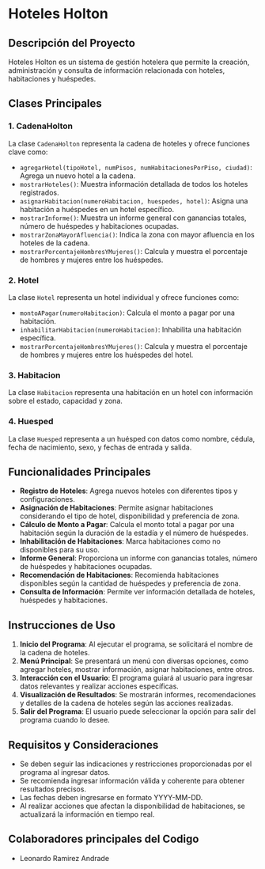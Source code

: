 # Hoteles Holton

## Descripción del Proyecto

Hoteles Holton es un sistema de gestión hotelera que permite la creación, administración y consulta de información relacionada con hoteles, habitaciones y huéspedes.

## Clases Principales

### 1. CadenaHolton

La clase `CadenaHolton` representa la cadena de hoteles y ofrece funciones clave como:

- `agregarHotel(tipoHotel, numPisos, numHabitacionesPorPiso, ciudad)`: Agrega un nuevo hotel a la cadena.
- `mostrarHoteles()`: Muestra información detallada de todos los hoteles registrados.
- `asignarHabitacion(numeroHabitacion, huespedes, hotel)`: Asigna una habitación a huéspedes en un hotel específico.
- `mostrarInforme()`: Muestra un informe general con ganancias totales, número de huéspedes y habitaciones ocupadas.
- `mostrarZonaMayorAfluencia()`: Indica la zona con mayor afluencia en los hoteles de la cadena.
- `mostrarPorcentajeHombresYMujeres()`: Calcula y muestra el porcentaje de hombres y mujeres entre los huéspedes.

### 2. Hotel

La clase `Hotel` representa un hotel individual y ofrece funciones como:

- `montoAPagar(numeroHabitacion)`: Calcula el monto a pagar por una habitación.
- `inhabilitarHabitacion(numeroHabitacion)`: Inhabilita una habitación específica.
- `mostrarPorcentajeHombresYMujeres()`: Calcula y muestra el porcentaje de hombres y mujeres entre los huéspedes del hotel.

### 3. Habitacion

La clase `Habitacion` representa una habitación en un hotel con información sobre el estado, capacidad y zona.

### 4. Huesped

La clase `Huesped` representa a un huésped con datos como nombre, cédula, fecha de nacimiento, sexo, y fechas de entrada y salida.

## Funcionalidades Principales

- **Registro de Hoteles**: Agrega nuevos hoteles con diferentes tipos y configuraciones.
- **Asignación de Habitaciones**: Permite asignar habitaciones considerando el tipo de hotel, disponibilidad y preferencia de zona.
- **Cálculo de Monto a Pagar**: Calcula el monto total a pagar por una habitación según la duración de la estadía y el número de huéspedes.
- **Inhabilitación de Habitaciones**: Marca habitaciones como no disponibles para su uso.
- **Informe General**: Proporciona un informe con ganancias totales, número de huéspedes y habitaciones ocupadas.
- **Recomendación de Habitaciones**: Recomienda habitaciones disponibles según la cantidad de huéspedes y preferencia de zona.
- **Consulta de Información**: Permite ver información detallada de hoteles, huéspedes y habitaciones.

## Instrucciones de Uso

1. **Inicio del Programa**: Al ejecutar el programa, se solicitará el nombre de la cadena de hoteles.
2. **Menú Principal**: Se presentará un menú con diversas opciones, como agregar hoteles, mostrar información, asignar habitaciones, entre otros.
3. **Interacción con el Usuario**: El programa guiará al usuario para ingresar datos relevantes y realizar acciones específicas.
4. **Visualización de Resultados**: Se mostrarán informes, recomendaciones y detalles de la cadena de hoteles según las acciones realizadas.
5. **Salir del Programa**: El usuario puede seleccionar la opción para salir del programa cuando lo desee.

## Requisitos y Consideraciones

- Se deben seguir las indicaciones y restricciones proporcionadas por el programa al ingresar datos.
- Se recomienda ingresar información válida y coherente para obtener resultados precisos.
- Las fechas deben ingresarse en formato YYYY-MM-DD.
- Al realizar acciones que afectan la disponibilidad de habitaciones, se actualizará la información en tiempo real.

## Colaboradores principales del Codigo

- Leonardo Ramirez Andrade
